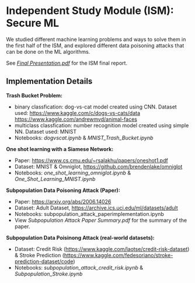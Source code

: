 # Independent Study Module (ISM): Secure ML

We studied different machine learning problems and ways to solve them in the first half of the ISM, and explored different data poisoning attacks that can be done on the ML algorithms. 

See [*Final Presentation.pdf*](https://github.com/kubershahi/ashoka-secureml/blob/master/Final%20Presentation.pdf) for the ISM final report.

## Implementation Details

**Trash Bucket Problem:**
- binary classfication: dog-vs-cat model created using CNN. Dataset used: https://www.kaggle.com/c/dogs-vs-cats/data https://www.kaggle.com/andrewmvd/animal-faces
- multiclass classfication: number recognition model created using simple NN. Dataset used: MNIST
- Notebooks: *dogvscat.ipynb* & *MNIST_Trash_Bucket.ipynb*

**One shot learning with a Siamese Network:**
- Paper: https://www.cs.cmu.edu/~rsalakhu/papers/oneshot1.pdf
- Dataset: MNIST & Omniglot, https://github.com/brendenlake/omniglot
- Notebooks: *one_shot_learning_omniglot.ipynb* & *One_Shot_Learning_MNIST.ipynb*

**Subpopulation Data Poisoning Attack (Paper):**
- Paper: https://arxiv.org/abs/2006.14026
- Dataset: Adult Dataset, https://archive.ics.uci.edu/ml/datasets/adult
- Notebooks: subpopulation_attack_paperimplementation.ipynb
- View *Subpopulation Attack Paper Summary.pdf* for the summary of the paper.

**Subpopulation Data Poisinong Attack (real-world datasets):**
- Dataset: Credit Risk (https://www.kaggle.com/laotse/credit-risk-dataset) & Stroke Prediction (https://www.kaggle.com/fedesoriano/stroke-prediction-dataset/code)
- Notebooks: *subpopulation_attack_credit_risk.ipynb* & *Subpopulation_Stroke.ipynb* 
